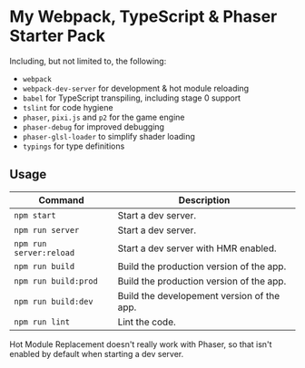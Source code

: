 # My Webpack, TypeScript & Phaser Starter Pack


Including, but not limited to, the following:

* `webpack`
* `webpack-dev-server` for development & hot module reloading
* `babel` for TypeScript transpiling, including stage 0 support
* `tslint` for code hygiene
* `phaser`, `pixi.js` and `p2` for the game engine
* `phaser-debug` for improved debugging
* `phaser-glsl-loader` to simplify shader loading
* `typings` for type definitions

## Usage

| Command                  | Description                                 |
|--------------------------|---------------------------------------------|
| `npm start`              | Start a dev server.                         |
| `npm run server`         | Start a dev server.                         |
| `npm run server:reload`  | Start a dev server with HMR enabled.        |
| `npm run build`          | Build the production version of the app.    |
| `npm run build:prod`     | Build the production version of the app.    |
| `npm run build:dev`      | Build the developement version of the app.  |
| `npm run lint`           | Lint the code.                              |

Hot Module Replacement doesn't really work with Phaser, so that isn't enabled by default when
starting a dev server.